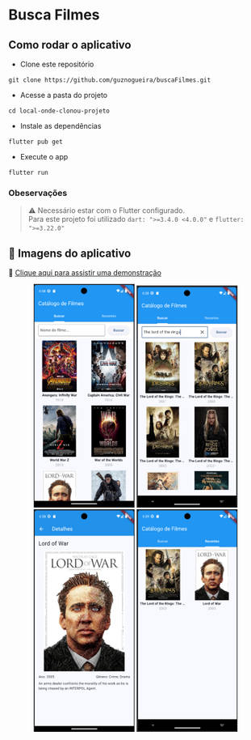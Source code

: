# Busca Filmes

## Como rodar o aplicativo

* Clone este repositório

```shell
git clone https://github.com/guznogueira/buscaFilmes.git
```

* Acesse a pasta do projeto

```shell
cd local-onde-clonou-projeto
```

* Instale as dependências

```shell
flutter pub get
```

* Execute o app

```shell
flutter run
```

### Obeservações

> ⚠️ Necessário estar com o Flutter configurado.  
> Para este projeto foi utilizado `dart: ">=3.4.0 <4.0.0"` e `flutter: ">=3.22.0"`

## 📸 Imagens do aplicativo

🎥 [Clique aqui para assistir uma demonstração](https://drive.google.com/file/d/1_J6igVKTjM7mrSPASj6mG-V_g42FjaZD/view?usp=sharing)

<p align="center">
  <img src="doc/img1.png" alt="Tela home do app" width="200"/>
  <img src="doc/img2.png" alt="Tela home com busca" width="200"/>
  <img src="doc/img3.png" alt="Tela detalhes" width="200"/>
  <img src="doc/img4.png" alt="Tela recente" width="200"/>
</p>